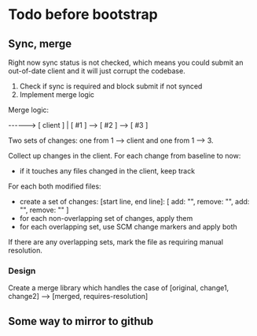 # Todo before bootstrap

## Sync, merge

Right now sync status is not checked, which means you could submit an out-of-date
client and it will just corrupt the codebase.

1. Check if sync is required and block submit if not synced
2. Implement merge logic

Merge logic:

   ------> [ client ] 
   |
[ #1 ] --> [ #2 ] --> [ #3 ]

Two sets of changes: one from 1 --> client and one from 1 --> 3.

Collect up changes in the client.
For each change from baseline to now:
 - if it touches any files changed in the client, keep track

For each both modified files:
 - create a set of changes: [start line, end line]: [ add: "", remove: "", add: "", remove: "" ]
 - for each non-overlapping set of changes, apply them
 - for each overlapping set, use SCM change markers and apply both

If there are any overlapping sets, mark the file as requiring manual resolution.

### Design

Create a merge library which handles the case of [original, change1, change2] --> [merged, requires-resolution]

## Some way to mirror to github
